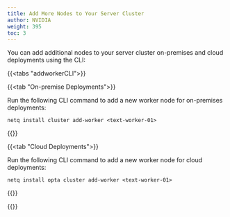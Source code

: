```yaml
---
title: Add More Nodes to Your Server Cluster
author: NVIDIA
weight: 395
toc: 3
---
```


You can add additional nodes to your server cluster on-premises and cloud deployments using the CLI:

{{<tabs "addworkerCLI">}}

{{<tab "On-premise Deployments">}}

Run the following CLI command to add a new worker node for on-premises deployments:

```netq install cluster add-worker <text-worker-01>```

{{</tab>}}

{{<tab "Cloud Deployments">}}

Run the following CLI command to add a new worker node for cloud deployments:

```netq install opta cluster add-worker <text-worker-01>```

{{</tab>}}

{{</tabs>}}